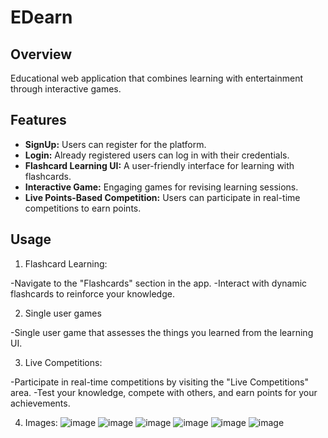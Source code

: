 # EDearn

## Overview
Educational web application that combines learning with entertainment through interactive games.

## Features

- **SignUp:** Users can register for the platform.
- **Login:** Already registered users can log in with their credentials.
- **Flashcard Learning UI:** A user-friendly interface for learning with flashcards.
- **Interactive Game:** Engaging games for revising learning sessions.
- **Live Points-Based Competition:** Users can participate in real-time competitions to earn points.

## Usage

1. Flashcard Learning:

  -Navigate to the "Flashcards" section in the app.
  -Interact with dynamic flashcards to reinforce your knowledge.

2. Single user games

  -Single user game that assesses the things you learned from the learning UI. 
   
3. Live Competitions:

  -Participate in real-time competitions by visiting the "Live Competitions" area.
  -Test your knowledge, compete with others, and earn points for your achievements.

4. Images:
![image](https://github.com/Prashan57/EdEarn/assets/65729613/594891b6-47db-4b3c-ba48-953b28c2c332)
![image](https://github.com/Prashan57/EdEarn/assets/65729613/2496fda4-8690-4c69-8281-36f545e8f098)
![image](https://github.com/Prashan57/EdEarn/assets/65729613/3f1905b3-7a74-44ee-aa09-be45f9085929)
![image](https://github.com/Prashan57/EdEarn/assets/65729613/0faee941-7c24-48af-8920-e60472c8d367)
![image](https://github.com/Prashan57/EdEarn/assets/65729613/a9a92be5-cda2-4a25-a38d-d00b3e9dc25d)
![image](https://github.com/Prashan57/EdEarn/assets/65729613/920164aa-0d63-4384-ab79-4a6524e63920)
